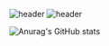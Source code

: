 

![header](https://capsule-render.vercel.app/api?type=transparent&color=auto&height=80&section=header&text=Fahrizalvianaz&fontSize=80)
![header](https://capsule-render.vercel.app/api?type=transparent&color=auto&height=50&text=satsetsatsetcoder&fontSize=50&fontAlign=55)



![Anurag's GitHub stats](https://github-readme-stats.vercel.app/api?username=fahrizalvianaz&show_icons=true&theme=radical)

<!--
**fahrizalvianaz/fahrizalvianaz** is a ✨ _special_ ✨ repository because its `README.md` (this file) appears on your GitHub profile.

Here are some ideas to get you started:

- 🔭 I’m currently working on ...
- 🌱 I’m currently learning ...
- 👯 I’m looking to collaborate on ...
- 🤔 I’m looking for help with ...
- 💬 Ask me about ...
- 📫 How to reach me: ...
- 😄 Pronouns: ...
- ⚡ Fun fact: ...
-->
